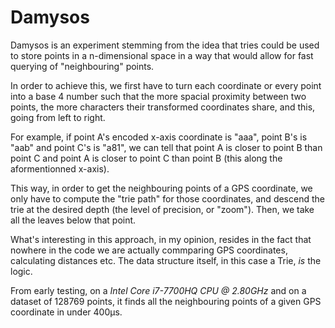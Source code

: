 # Damysos

Damysos is an experiment stemming from the idea that tries could be used to store points in a
n-dimensional space in a way that would allow for fast querying of "neighbouring" points.

In order to achieve this, we first have to turn each coordinate or every point into a base 4
number such that the more spacial proximity between two points, the more characters their
transformed coordinates share, and this, going from left to right.

For example, if point A's encoded x-axis coordinate is "aaa", point B's is "aab" and point C's is
"a81", we can tell that point A is closer to point B than point C and point A is closer to point C
than point B (this along the aformentionned x-axis).

This way, in order to get the neighbouring points of a GPS coordinate, we only have to compute the
"trie path" for those coordinates, and descend the trie at the desired depth (the level of
precision, or "zoom"). Then, we take all the leaves below that point.

What's interesting in this approach, in my opinion, resides in the fact that nowhere in the code we
are actually commparing GPS coordinates, calculating distances etc. The data structure itself, in
this case a Trie, _is_ the logic.

From early testing, on a _Intel Core i7-7700HQ CPU @ 2.80GHz_ and on a dataset of 128769 points, it
finds all the neighbouring points of a given GPS coordinate in under 400μs.
